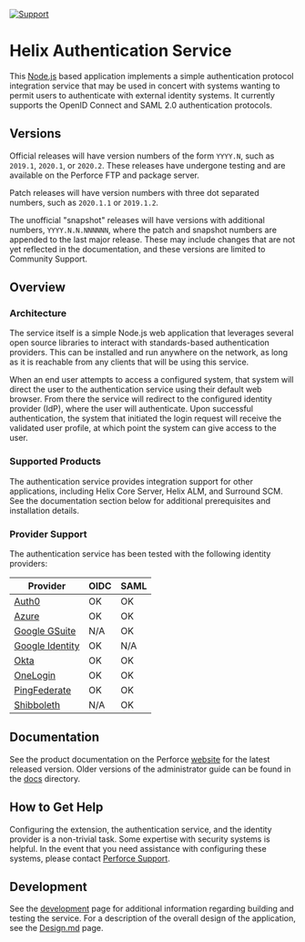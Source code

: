 [![Support](https://img.shields.io/badge/Support-Official-green.svg)](mailto:support@perforce.com)

# Helix Authentication Service

This [Node.js](http://nodejs.org) based application implements a simple
authentication protocol integration service that may be used in concert with
systems wanting to permit users to authenticate with external identity systems.
It currently supports the OpenID Connect and SAML 2.0 authentication protocols.

## Versions

Official releases will have version numbers of the form `YYYY.N`, such as
`2019.1`, `2020.1`, or `2020.2`. These releases have undergone testing and are
available on the Perforce FTP and package server.

Patch releases will have version numbers with three dot separated numbers, such
as `2020.1.1` or `2019.1.2`.

The unofficial "snapshot" releases will have versions with additional numbers,
`YYYY.N.N.NNNNNN`, where the patch and snapshot numbers are appended to the last
major release. These may include changes that are not yet reflected in the
documentation, and these versions are limited to Community Support.

## Overview

### Architecture

The service itself is a simple Node.js web application that leverages several
open source libraries to interact with standards-based authentication providers.
This can be installed and run anywhere on the network, as long as it is
reachable from any clients that will be using this service.

When an end user attempts to access a configured system, that system will direct
the user to the authentication service using their default web browser. From
there the service will redirect to the configured identity provider (IdP), where
the user will authenticate. Upon successful authentication, the system that
initiated the login request will receive the validated user profile, at which
point the system can give access to the user.

### Supported Products

The authentication service provides integration support for other applications,
including Helix Core Server, Helix ALM, and Surround SCM. See the documentation
section below for additional prerequisites and installation details.

### Provider Support

The authentication service has been tested with the following identity providers:

| Provider                                                  | OIDC | SAML |
| --------------------------------------------------------- | ---- | ---- |
| [Auth0](https://auth0.com)                                | OK   | OK   |
| [Azure](https://azure.microsoft.com)                      | OK   | OK   |
| [Google GSuite](https://gsuite.google.com)                | N/A  | OK   |
| [Google Identity](https://developers.google.com/identity) | OK   | N/A  |
| [Okta](https://www.okta.com)                              | OK   | OK   |
| [OneLogin](https://www.onelogin.com)                      | OK   | OK   |
| [PingFederate](https://www.pingidentity.com/)             | OK   | OK   |
| [Shibboleth](https://www.shibboleth.net)                  | N/A  | OK   |

## Documentation

See the product documentation on the Perforce [website](https://www.perforce.com/manuals/helix-auth-svc/) for the latest released version. Older versions of the administrator guide can be found in the [docs](./docs) directory.

## How to Get Help

Configuring the extension, the authentication service, and the identity provider
is a non-trivial task. Some expertise with security systems is helpful. In the
event that you need assistance with configuring these systems, please contact
[Perforce Support](https://www.perforce.com/support/request-support).

## Development

See the [development](./docs/Development.md) page for additional information
regarding building and testing the service. For a description of the overall
design of the application, see the [Design.md](./docs/Design.md) page.
